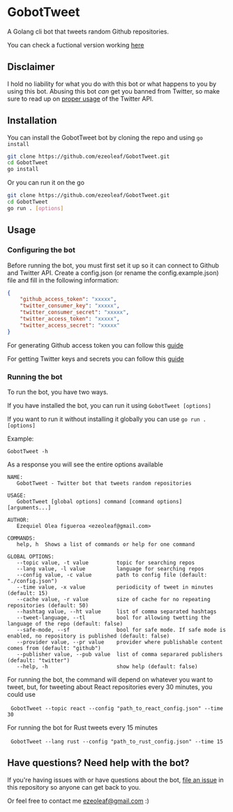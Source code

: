 # GobotTweet

A Golang cli bot that tweets random Github repositories.

You can check a fuctional version working [here](https://twitter.com/GolangRepos)

## Disclaimer

I hold no liability for what you do with this bot or what happens to you by using this bot. Abusing this bot *can* get you banned from Twitter, so make sure to read up on [proper usage](https://support.twitter.com/articles/76915-automation-rules-and-best-practices) of the Twitter API.

## Installation

You can install the GobotTweet bot by cloning the repo and using `go install`

```bash
git clone https://github.com/ezeoleaf/GobotTweet.git
cd GobotTweet
go install
```

Or you can run it on the go
```bash
git clone https://github.com/ezeoleaf/GobotTweet.git
cd GobotTweet
go run . [options]
```

## Usage

### Configuring the bot

Before running the bot, you must first set it up so it can connect to Github and Twitter API. Create a config.json (or rename the config.example.json) file and fill in the following information:
```json
{
    "github_access_token": "xxxxx",
    "twitter_consumer_key": "xxxxx",
    "twitter_consumer_secret": "xxxxx",
    "twitter_access_token": "xxxxx",
    "twitter_access_secret": "xxxxx"
}
```

For generating Github access token you can follow this [guide](https://docs.github.com/en/free-pro-team@latest/github/authenticating-to-github/creating-a-personal-access-token)

For getting Twitter keys and secrets you can follow this [guide](https://developer.twitter.com/en/docs/twitter-api/getting-started/guide)

### Running the bot

To run the bot, you have two ways.

If you have installed the bot, you can run it using
  `GobotTweet [options]`

If you want to run it without installing it globally you can use
  `go run . [options]`

Example:

`GobotTweet -h`

As a response you will see the entire options available

```
NAME:
   GobotTweet - Twitter bot that tweets random repositories

USAGE:
   GobotTweet [global options] command [command options] [arguments...]

AUTHOR:
   Ezequiel Olea figueroa <ezeoleaf@gmail.com>

COMMANDS:
   help, h  Shows a list of commands or help for one command

GLOBAL OPTIONS:
   --topic value, -t value         topic for searching repos
   --lang value, -l value          language for searching repos
   --config value, -c value        path to config file (default: "./config.json")
   --time value, -x value          periodicity of tweet in minutes (default: 15)
   --cache value, -r value         size of cache for no repeating repositories (default: 50)
   --hashtag value, --ht value     list of comma separated hashtags
   --tweet-language, --tl          bool for allowing twetting the language of the repo (default: false)
   --safe-mode, --sf               bool for safe mode. If safe mode is enabled, no repository is published (default: false)
   --provider value, --pr value    provider where publishable content comes from (default: "github")
   --publisher value, --pub value  list of comma separared publishers (default: "twitter")
   --help, -h                      show help (default: false)
```

For running the bot, the command will depend on whatever you want to tweet, but, for tweeting about React repositories every 30 minutes, you could use

&nbsp;&nbsp;`GobotTweet --topic react --config "path_to_react_config.json" --time 30`

For running the bot for Rust tweets every 15 minutes

&nbsp;&nbsp;`GobotTweet --lang rust --config "path_to_rust_config.json" --time 15`


## Have questions? Need help with the bot?

If you're having issues with or have questions about the bot, [file an issue](https://github.com/ezeoleaf/GobotTweet/issues) in this repository so anyone can get back to you.

Or feel free to contact me <ezeoleaf@gmail.com> :)
